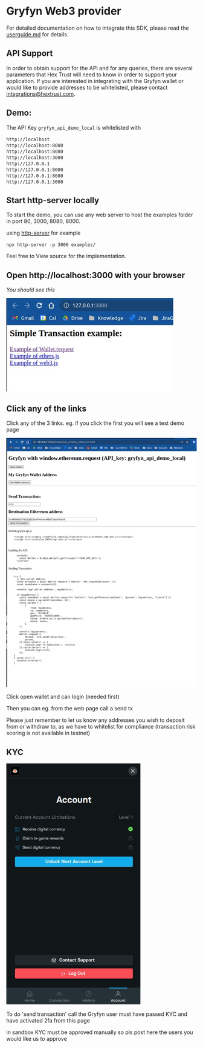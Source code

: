# Gryfyn Web3 provider

For detailed documentation on how to integrate this SDK, please read the [userguide.md](userguide.md) for details.

## API Support
In order to obtain support for the API and for any queries, there are several parameters that Hex Trust will need to know in order to support your application. If you are interested in integrating with the Gryfyn wallet or would like to provide addresses to be whitelisted, please contact integrations@hextrust.com.

## Demo:

The API Key `gryfyn_api_demo_local` is whitelisted with

```
http://localhost
http://localhost:8000
http://localhost:8080
http://localhost:3000
http://127.0.0.1
http://127.0.0.1:8000
http://127.0.0.1:8080
http://127.0.0.1:3000

```

## Start http-server locally

To start the demo, you can use any web server to host the examples folder in port 80, 3000, 8080, 8000. 

using [http-server](https://www.npmjs.com/package/http-server) for example 

```
npx http-server -p 3000 examples/
```

Feel free to View source for the implementation.

## Open http://localhost:3000 with your browser

*You should see this*

![Alt text](docs/localhost.jpg)

## Click any of the links

Click any of the 3 links. eg. if you click the first you will see a test demo page

![Alt text](docs/window_ethereum.jpg)

Click open wallet and can login (needed first)

Then you can eg. from the web page call a send tx

Please just remember to let us know any addresses you wish to deposit from or withdraw to, as we have to whitelist for compliance (transaction risk scoring is not available in testnet)

## KYC 

![Alt text](docs/kyc.jpg)

To do 'send transaction' call the Gryfyn user must have passed KYC and have activated 2fa from this page

in sandbox KYC must be approved manually so pls post here the users you would like us to approve